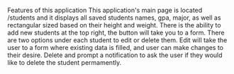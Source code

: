 Features of this application
This application's main page is located /students and it displays all saved students names, gpa, major, as well as rectangular sized based on their height and weight. 
There is the ability to add new students at the top right, the button will take you to a form. 
There are two options under each student to edit or delete them.
Edit will take the user to a form where existing data is filled, and user can make changes to their desire. 
Delete and prompt a notification to ask the user if they would like to delete the student permamently. 
